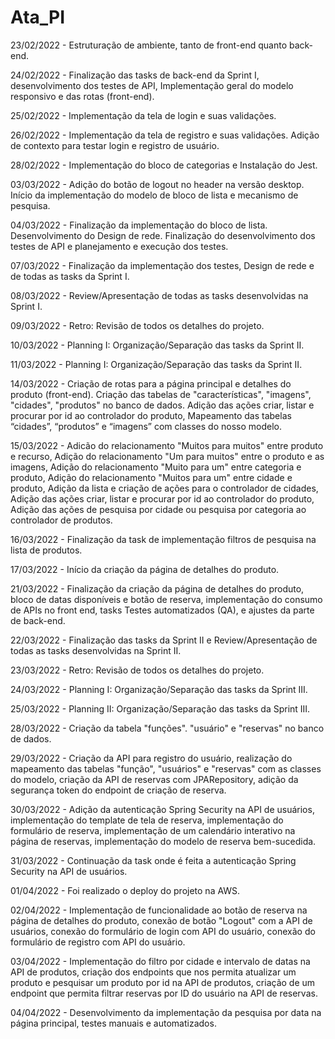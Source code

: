 # Ata_PI

<p>23/02/2022 - Estruturação de ambiente, tanto de front-end quanto back-end.</p>
<p>24/02/2022 - Finalização das tasks de back-end da Sprint I, desenvolvimento dos testes de API, Implementação geral do modelo responsivo e das rotas (front-end).</p>
<p>25/02/2022 - Implementação da tela de login e suas validações.</p>
<p>26/02/2022 - Implementação da tela de registro e suas validações. Adição de contexto para testar login e registro de usuário.</p> 
<p>28/02/2022 - Implementação do bloco de categorias e Instalação do Jest.</p>
<p>03/03/2022 - Adição do botão de logout no header na versão desktop. Início da implementação do modelo de bloco de lista e mecanismo de pesquisa.</p>
<p>04/03/2022 - Finalização da implementação do bloco de lista. Desenvolvimento do Design de rede. Finalização do desenvolvimento dos testes de API e planejamento e execução dos testes.</p>
<p>07/03/2022 - Finalização da implementação dos testes, Design de rede e de todas as tasks da Sprint I.</p>
<p>08/03/2022 - Review/Apresentação de todas as tasks desenvolvidas na Sprint I.</p>
<p>09/03/2022 - Retro: Revisão de todos os detalhes do projeto.</p>
<p>10/03/2022 - Planning I: Organização/Separação das tasks da Sprint II.</p>
<p>11/03/2022 - Planning I: Organização/Separação das tasks da Sprint II.</p>
<p>14/03/2022 - Criação de rotas para a página principal e detalhes do produto (front-end). Criação das tabelas de "características", "imagens", "cidades", "produtos" no banco de dados. Adição das ações criar, listar e procurar por id ao controlador do produto, Mapeamento das tabelas “cidades”, “produtos” e “imagens” com classes do nosso modelo.</p>
<p>15/03/2022 - Adicão do relacionamento "Muitos para muitos" entre produto e recurso, Adição do relacionamento "Um para muitos" entre o produto e as imagens, Adição do relacionamento "Muito para um" entre categoria e produto, Adição do relacionamento "Muitos para um" entre cidade e produto, Adição da lista e criação de ações para o controlador de cidades, Adição das ações criar, listar e procurar por id ao controlador do produto, Adição das ações de pesquisa por cidade ou pesquisa por categoria ao controlador de produtos.</p>
<p>16/03/2022 - Finalização da task de implementação filtros de pesquisa na lista de produtos.</p>
<p>17/03/2022 - Início da criação da página de detalhes do produto.</p>
<p>21/03/2022 - Finalização da criação da página de detalhes do produto, bloco de datas disponíveis e botão de reserva, implementação do consumo de APIs no front end, tasks Testes automatizados (QA), e ajustes da parte de back-end.</p>
<p>22/03/2022 - Finalização das tasks da Sprint II e Review/Apresentação de todas as tasks desenvolvidas na Sprint II.</p>
<p>23/03/2022 - Retro: Revisão de todos os detalhes do projeto.</p>
<p>24/03/2022 - Planning I: Organização/Separação das tasks da Sprint III.</p>

<p>25/03/2022 - Planning II: Organização/Separação das tasks da Sprint III.</p>
<p>28/03/2022 - Criação da tabela "funções". "usuário" e "reservas" no banco de dados.</p>
<p>29/03/2022 - Criação da API para registro do usuário, realização do mapeamento das tabelas "função", "usuários" e "reservas" com as classes do modelo, criação da API de reservas com JPARepository, adição da segurança token do endpoint de criação de reserva.</p>
<p>30/03/2022 - Adição da autenticação Spring Security na API de usuários, implementação do template de tela de reserva, implementação do formulário de reserva, implementação de um calendário interativo na página de reservas, implementação do modelo de reserva bem-sucedida.</p>
<p>31/03/2022 - Continuação da task onde é feita a autenticação Spring Security na API de usuários.</p>

<p>01/04/2022 - Foi realizado o deploy do projeto na AWS.</p>
<p>02/04/2022 - Implementação de funcionalidade ao botão de reserva na página de detalhes do produto, conexão de botão "Logout" com a API de usuários, conexão do formulário de login com API do usuário, conexão do formulário de registro com API do usuário.</p>
<p>03/04/2022 - Implementação do filtro por cidade e intervalo de datas na API de produtos, criação dos endpoints que nos permita atualizar um produto e pesquisar um produto por id na API de produtos, criação de um endpoint que permita filtrar reservas por ID do usuário na API de reservas.</p>
<p>04/04/2022 - Desenvolvimento da implementação da pesquisa por data na página principal, testes manuais e automatizados.</p>










